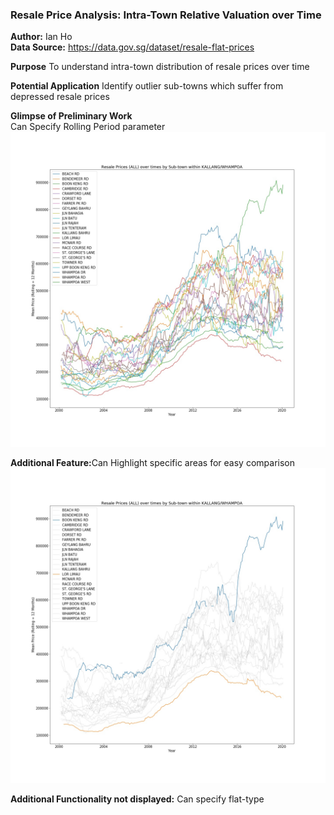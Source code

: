 ### Resale Price Analysis: Intra-Town Relative Valuation over Time
<b>Author:</b> Ian Ho <br>
<b>Data Source:</b> https://data.gov.sg/dataset/resale-flat-prices

<b>Purpose</b>
To understand intra-town distribution of resale prices over time<br>

<b>Potential Application</b>
Identify outlier sub-towns which suffer from depressed resale prices<br>

<b>Glimpse of Preliminary Work</b><br>
Can Specify Rolling Period parameter
![](diagrams/KALLANG-WHAMPOA_ALL_roll_12.jpg)

<b>Additional Feature:</b>Can Highlight specific areas for easy comparison
![](diagrams/KALLANG-WHAMPOA_ALL_roll_12_FOCUS.jpg)

<b>Additional Functionality not displayed:</b> Can specify flat-type

